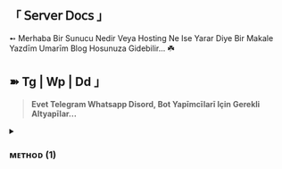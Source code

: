 ## 「 𝖲𝖾𝗋𝗏𝖾𝗋 𝖣𝗈𝖼𝗌 」

➻ Merhaba Bir Sunucu Nedir Veya Hosting Ne Ise Yarar Diye Bir Makale Yazdīm Umarīm Blog Hosunuza Gidebilir... ☘️

## ➽ Tg | Wp | Dd 」

> **Evet Telegram Whatsapp Disord, Bot Yapīmcīlarī Için Gerekli Altyapīlar...**

<details>
<summary><h3> ᴍᴇᴛʜᴏᴅ (1) </b>
</h3></summary>
  
## ➽ Oketo 」

![Develop on Okteto](https://okteto.com/develop-okteto.svg)

##  ➽ ʜᴇʀᴏᴋᴜ 」
</h3>
<p align="center"><a href="https://dashboard.heroku.com/new?template=https://github.com/lizyangelxdark/PhantomMusic"> <img src="https://img.shields.io/badge/Deploy%20On%20Heroku-black?style=for-the-badge&logo=heroku" width="220" height="38.45"/></a></p>

## ➽ Railway 」

![Deploy+on+Railway](https://railway.app/button.svg)

</b></summary><br>

## 「 Ssh 」

> **Aynen Tipki Ssh Baglanti Icin Termux Gerektiren Islemerdern Søz Konusu...**

## ➽ OpenSsŁ 」
<details>
<summary><h3> ᴍᴇᴛʜᴏᴅ (2) </b>
</h3></summary>
  
### Kurulum OpenSsl.

```
$ pkg update && pkg upgrade
```

### Gerekli Paketkeri Kuralīm.
```js
$ pkg install apache2 git neovim wget curl
```

### Simdi Ise Baglantimizi Ayarlayalim.

```
$ pkg install openssh neofetch fish nmap
```

### Baglantiyi Etkinlestirelim.

```
$ sshd
```

### Ardından, kullanıcı adınızı ve IP adresinizi ifconfig ile kontrol edin:

```
$ whoami
```

### Şimdi SSH hizmetinin hangi bağlantı noktasında çalıştığını kontrol etmemiz gerekiyor. İle kontrol edebilirsiniz.

```
$ nmap -sV 127.0.0.1
```

### Bağlantı Noktası Numarasına sahip olduğunuzda, PC'nize geçin ve cihazınıza.

```
$ ssh -p <PORT> <USER>@<IP>
```

### Örneğin, benim için tam komut şöyle olurdu.

```
$ ssh -p 8022 u0_a147@192.168.0.105
```

### Sonraki varsayılan kabuğu şu şekilde değiştirin.

```
$ chsh /data/data/com.termux/files/usr/bin/fish
```

### Artik Server Hazir Örnek Bir Görsel.

</h2>

<p align="center">
  <img src="https://telegra.ph/file/d081ab00989ce75c8416a.jpg">
</p>

---------------------


<details>
<summary><h3> ᴍᴇᴛʜᴏᴅ (3) </b>
</h3></summary>


# ➽ Vds | Vps 」


> **Bazi Kurumlar Yada Bilisim Firmalarī Īçin Kīyak Bir Haberim Var Artīk Masrafsīz Bir Sekilde Projelerinizi Halledebilmeniz Īçin Gerekli (Virtual Operating Systems)..
> Notice: Saldīrīya Ugramanīz Durumda Moderatorler Sorumlu Olmayacaktīr..**

## ➽ Cocalc 」

<p align="center"><a href="</h2>

<p align="center">
  <img src="https://telegra.ph/file/d6f7a34a70c4c4232bd46.gif">







